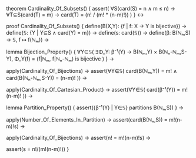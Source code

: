 theorem Cardinality_Of_Subsets() {
  assert(
    ∀S(card(S) = n ∧ m ≤ n) →
    ∀T⊆S(card(T) = m) →
    card(T) = (n! / (m! * (n-m)!))
  )
} ↔

proof Cardinality_Of_Subsets() {
  define(B(X,Y): {f | f: X → Y is bijective}) →
  define(𝕊: {Y | Y⊆S ∧ card(Y) = m}) →
  define(s: card(𝕊)) →
  define(β: B(ℕₙ,S) → 𝕊, f ↦ f(ℕₘ)) →
  
  lemma Bijection_Property() {
    ∀Y∈𝕊(
      ∃Φ_Y: β⁻¹(Y) → B(ℕₘ,Y) × B(ℕₙ-ℕₘ,S-Y),
      Φ_Y(f) = (f|ℕₘ, f|ℕₙ-ℕₘ) is bijective
    )
  } →

  apply(Cardinality_Of_Bijections) →
  assert(∀Y∈𝕊(
    card(B(ℕₘ,Y)) = m! ∧
    card(B(ℕₙ-ℕₘ,S-Y)) = (n-m)!
  )) →
  
  apply(Cardinality_Of_Cartesian_Product) →
  assert(∀Y∈𝕊(
    card(β⁻¹(Y)) = m!(n-m)!
  )) →
  
  lemma Partition_Property() {
    assert({β⁻¹(Y) | Y∈𝕊} partitions B(ℕₙ,S))
  } →
  
  apply(Number_Of_Elements_In_Partition) →
  assert(card(B(ℕₙ,S)) = m!(n-m)!s) →
  
  apply(Cardinality_Of_Bijections) →
  assert(n! = m!(n-m)!s) →
  
  assert(s = n!/(m!(n-m)!))
}
